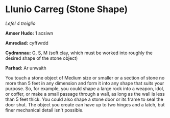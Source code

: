 # Llunio Carreg (Stone Shape)

*Lefel 4 treiglio*

**Amser Hudo:** 1 acsiwn

**Amrediad:** cyffwrdd

**Cydrannau:** G, S, M (soft clay, which must be worked into roughly the desired shape of the stone object)

**Parhad:** Ar unwaith

You touch a stone object of Medium size or smaller or a section of stone no more than 5 feet in any dimension and form it into any shape that suits your purpose. So, for example, you could shape a large rock into a weapon, idol, or coffer, or make a small passage through a wall, as long as the wall is less than 5 feet thick. You could also shape a stone door or its frame to seal the door shut. The object you create can have up to two hinges and a latch, but finer mechanical detail isn't possible.